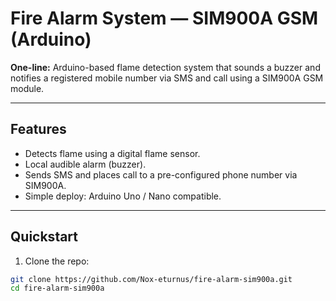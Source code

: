 # Fire Alarm System — SIM900A GSM (Arduino)

**One-line:** Arduino-based flame detection system that sounds a buzzer and notifies a registered mobile number via SMS and call using a SIM900A GSM module.

---

## Features

- Detects flame using a digital flame sensor.
- Local audible alarm (buzzer).
- Sends SMS and places call to a pre-configured phone number via SIM900A.
- Simple deploy: Arduino Uno / Nano compatible.

---

## Quickstart

1. Clone the repo:

```bash
git clone https://github.com/Nox-eturnus/fire-alarm-sim900a.git
cd fire-alarm-sim900a
```
